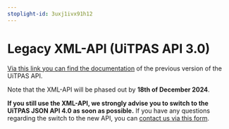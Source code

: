 ```yaml
---
stoplight-id: 3uxj1ivx91h12
---
```


# Legacy XML-API (UiTPAS API 3.0)

[Via this link you can find the documentation]( https://files.uitpas.be/xml-api/index.html ) of the previous version of the UiTPAS API. 

Note that the XML-API will be phased out by **18th of December 2024**.

**If you still use the XML-API, we strongly advise you to switch to the UiTPAS JSON API 4.0 as soon as possible.** If you have any questions regarding the switch to the new API, you can [contact us via this form](https://forms.gle/CDdJfmeuNocYPSRc9).
